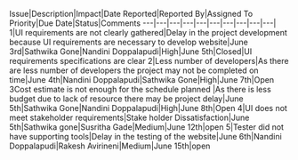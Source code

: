 

Issue|Description|Impact|Date Reported|Reported By|Assigned To	Priority|Due Date|Status|Comments
---|---|---|---|---|---|---|---|---|---|
1|UI requirements are not clearly gathered|Delay in the project development because UI requirements are necessary to develop website|June 3rd|Sathwika Gone|Nandini Doppalapudi|High|June 5th|Closed|UI requirements specifications are clear
2|Less number of developers|As there are less number of developers the project may not be completed on time|June 4th|Nandini Doppalapudi|Sathwika Gone|High|June 7th|Open 
3Cost estimate is not enough for the schedule planned |As there is less budget due to lack of resource there may be project delay|June 5th|Sathwika Gone|Nandini Doppalapudi|High|June 8th|Open 
4|UI does not meet stakeholder requirements|Stake holder Dissatisfaction|June 5th|Sathwika gone|Susritha Gade|Medium|June 12th|open
5|Tester did not have supporting tools|Delay in the testing of the website|June 6th|Nandini Doppalapudi|Rakesh Avirineni|Medium|June 15th|open	 	 	 				 		
